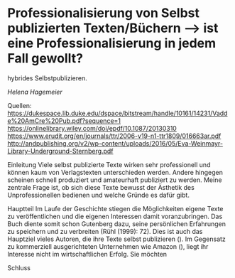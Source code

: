 
# Professionalisierung von Selbst publizierten Texten/Büchern --> ist eine Professionalisierung in jedem Fall gewollt?
hybrides Selbstpublizieren.

*Helena Hagemeier*

Quellen:
https://dukespace.lib.duke.edu/dspace/bitstream/handle/10161/14231/Vadde%20AmCre%20Pub.pdf?sequence=1
https://onlinelibrary.wiley.com/doi/epdf/10.1087/20130310
https://www.erudit.org/en/journals/ttr/2006-v19-n1-ttr1809/016663ar.pdf
http://andpublishing.org/v2/wp-content/uploads/2016/05/Eva-Weinmayr-Library-Underground-Sternberg.pdf




Einleitung
Viele selbst publizierte Texte wirken sehr professionell und können kaum von Verlagstexten unterschieden werden. Andere hingegen scheinen schnell produziert und amateurhaft publiziert zu werden. Meine zentrale Frage ist, ob sich diese Texte bewusst der Ästhetik des Unprofessionellen bedienen und welche Gründe es dafür gibt. 


Hauptteil 
Im Laufe der Geschichte stiegen die Möglichkeiten eigene Texte zu veröffentlichen und die eigenen Interessen damit voranzubringen. Das Buch diente somit schon Gutenberg dazu, seine persönlichen Erfahrungen zu speichern und zu verbreiten (Rühl (1999): 72). Dies ist auch das Hauptziel vieles Autoren, die ihre Texte selbst publizieren (). Im Gegensatz zu kommerziell ausgerichteten Unternehmen wie Amazon (), liegt ihr Interesse nicht im wirtschaftlichen Erfolg. Sie möchten 


Schluss
